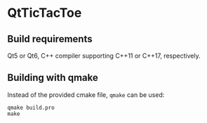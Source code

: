 # QtTicTacToe
## Build requirements
Qt5 or Qt6, C++ compiler supporting C++11 or C++17, respectively.

## Building with qmake
Instead of the provided cmake file, `qmake` can be used:
    
    qmake build.pro
    make
